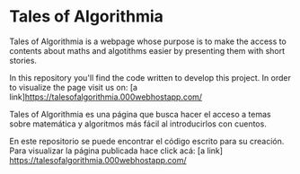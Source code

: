 # Tales of Algorithmia

Tales of Algorithmia is a webpage whose purpose is to make the access to contents about maths and algotithms easier by presenting them with short stories.

In this repository you'll find the code written to develop this project. In order to visualize the page visit us on: [a link]https://talesofalgorithmia.000webhostapp.com/ 

Tales of Algorithmia es una página que busca hacer el acceso a temas sobre matemática y algoritmos más fácil al introducirlos con cuentos.

En este repositorio se puede encontrar el código escrito para su creación. Para visualizar la página publicada hace click acá: [a link] https://talesofalgorithmia.000webhostapp.com/ 

